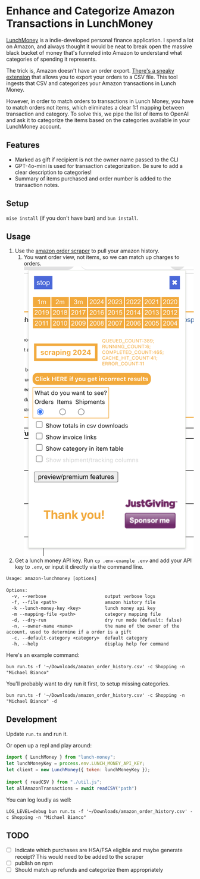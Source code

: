 # Enhance and Categorize Amazon Transactions in LunchMoney

[LunchMoney](https://mikebian.co/lunchmoney) is a indie-developed personal finance application. I spend a lot on Amazon, and always thought it would be neat to break open the massive black bucket of money that's funneled into Amazon to understand what categories of spending it represents.

The trick is, Amazon doesn't have an order export. [There's a sneaky extension](https://github.com/philipmulcahy/azad) that allows you to export your orders to a CSV file. This tool ingests that CSV and categorizes your Amazon transactions in Lunch Money.

However, in order to match orders to transactions in Lunch Money, you have to match orders not items, which eliminates a clear 1:1
mapping between transaction and category. To solve this, we pipe the list of items to OpenAI and ask it to categorize the items
based on the categories available in your LunchMoney account.

## Features

* Marked as gift if recipient is not the owner name passed to the CLI
* GPT-4o-mini is used for transaction categorization. Be sure to add a clear description to categories!
* Summary of items purchased and order number is added to the transaction notes.

## Setup

`mise install` (if you don't have bun) and `bun install`.

## Usage

1. Use the [amazon order scraper](https://github.com/philipmulcahy/azad) to pull your amazon history.
   1. You want order view, not items, so we can match up charges to orders.![azad example](azad.png)
2. Get a lunch money API key. Run `cp .env-example .env` and add your API key to `.env`, or input it directly via the command line.

```shell
Usage: amazon-lunchmoney [options]

Options:
  -v, --verbose                      output verbose logs
  -f, --file <path>                  amazon history file
  -k --lunch-money-key <key>         lunch money api key
  -m --mapping-file <path>           category mapping file
  -d, --dry-run                      dry run mode (default: false)
  -n, --owner-name <name>            the name of the owner of the account, used to determine if a order is a gift
  -c, --default-category <category>  default category
  -h, --help                         display help for command
```

Here's an example command:

```shell
bun run.ts -f '~/Downloads/amazon_order_history.csv' -c Shopping -n "Michael Bianco"
```

You'll probably want to dry run it first, to setup missing categories.

```shell
bun run.ts -f '~/Downloads/amazon_order_history.csv' -c Shopping -n "Michael Bianco" -d
```

## Development

Update `run.ts` and run it.

Or open up a repl and play around:

```javascript
import { LunchMoney } from "lunch-money";
let lunchMoneyKey = process.env.LUNCH_MONEY_API_KEY;
let client = new LunchMoney({ token: lunchMoneyKey });

import { readCSV } from "./util.js";
let allAmazonTransactions = await readCSV("path")
```

You can log loudly as well:

```shell
LOG_LEVEL=debug bun run.ts -f '~/Downloads/amazon_order_history.csv' -c Shopping -n "Michael Bianco"
```

## TODO

- [ ] Indicate which purchases are HSA/FSA eligible and maybe generate receipt? This would need to be added to the scraper
- [ ] publish on npm
- [ ] Should match up refunds and categorize them appropriately
